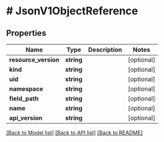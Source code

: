 # # JsonV1ObjectReference

## Properties

Name | Type | Description | Notes
------------ | ------------- | ------------- | -------------
**resource_version** | **string** |  | [optional]
**kind** | **string** |  | [optional]
**uid** | **string** |  | [optional]
**namespace** | **string** |  | [optional]
**field_path** | **string** |  | [optional]
**name** | **string** |  | [optional]
**api_version** | **string** |  | [optional]

[[Back to Model list]](../../README.md#models) [[Back to API list]](../../README.md#endpoints) [[Back to README]](../../README.md)
